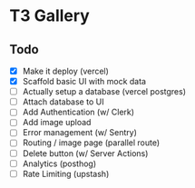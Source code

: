 # T3 Gallery

## Todo
- [x] Make it deploy (vercel)
- [x] Scaffold basic UI with mock data
- [ ] Actually setup a database (vercel postgres)
- [ ] Attach database to UI
- [ ] Add Authentication (w/ Clerk)
- [ ] Add image upload
- [ ] Error management (w/ Sentry)
- [ ] Routing / image page (parallel route)
- [ ] Delete button (w/ Server Actions)
- [ ] Analytics (posthog)
- [ ] Rate Limiting (upstash)
